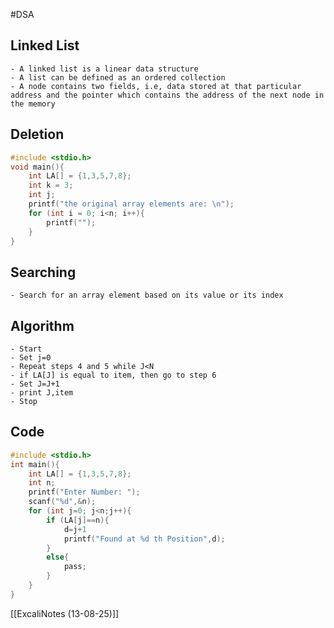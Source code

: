 #DSA 
## Linked List
	- A linked list is a linear data structure
	- A list can be defined as an ordered collection
	- A node contains two fields, i.e, data stored at that particular address and the pointer which contains the address of the next node in the memory
## Deletion
```c
#include <stdio.h>
void main(){
	int LA[] = {1,3,5,7,8};
	int k = 3;
	int j;
	printf("the original array elements are: \n");
	for (int i = 0; i<n; i++){
		printf("");
	}
}
```
## Searching
	- Search for an array element based on its value or its index
## Algorithm
	- Start
	- Set j=0
	- Repeat steps 4 and 5 while J<N
	- if LA[J] is equal to item, then go to step 6
	- Set J=J+1
	- print J,item
	- Stop
## Code
```c
#include <stdio.h>
int main(){
	int LA[] = {1,3,5,7,8};
	int n;
	printf("Enter Number: ");
	scanf("%d",&n);
	for (int j=0; j<n;j++){
		if (LA[j]==n){
			d=j+1
			printf("Found at %d th Position",d);	
		}
		else{
			pass;
		}
	}
}
```
[[ExcaliNotes (13-08-25)]]
